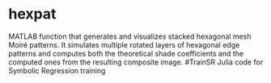 # hexpat
MATLAB function that generates and visualizes stacked hexagonal mesh Moiré patterns. It simulates multiple rotated layers of hexagonal edge patterns and computes both the theoretical shade coefficients and the computed ones from the resulting composite image.
#TrainSR
Julia code for Symbolic Regression training
